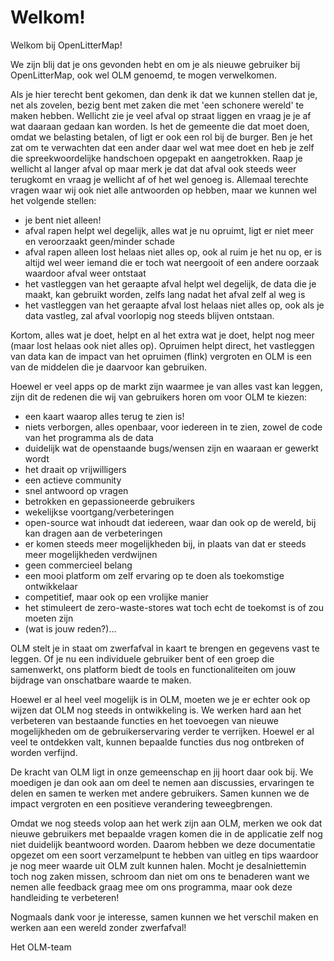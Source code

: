 # Welkom!


Welkom bij OpenLitterMap!

We zijn blij dat je ons gevonden hebt en om je als nieuwe gebruiker bij OpenLitterMap, ook wel OLM genoemd, te mogen verwelkomen. 

Als je hier terecht bent gekomen, dan denk ik dat we kunnen stellen dat je, net als zovelen, bezig bent met zaken die met 'een schonere wereld' te maken hebben.
Wellicht zie je veel afval op straat liggen en vraag je je af wat daaraan gedaan kan worden. Is het de gemeente die dat moet doen, omdat we belasting betalen, of ligt er ook een rol bij de burger. Ben je het zat om te verwachten dat een ander daar wel wat mee doet en heb je zelf die spreekwoordelijke handschoen opgepakt en aangetrokken. Raap je wellicht al langer afval op maar merk je dat dat afval ook steeds weer terugkomt en vraag je wellicht af of het wel genoeg is. Allemaal terechte vragen waar wij ook niet alle antwoorden op hebben, maar we kunnen wel het volgende stellen:
- je bent niet alleen!
- afval rapen helpt wel degelijk, alles wat je nu opruimt, ligt er niet meer en veroorzaakt geen/minder schade
- afval rapen alleen lost helaas niet alles op, ook al ruim je het nu op, er is altijd wel weer iemand die er toch wat neergooit of een andere oorzaak waardoor afval weer ontstaat
- het vastleggen van het geraapte afval helpt wel degelijk, de data die je maakt, kan gebruikt worden, zelfs lang nadat het afval zelf al weg is
- het vastleggen van het geraapte afval lost helaas niet alles op, ook als je data vastleg, zal afval voorlopig nog steeds blijven ontstaan.

Kortom, alles wat je doet, helpt en al het extra wat je doet, helpt nog meer (maar lost helaas ook niet alles op).
Opruimen helpt direct, het vastleggen van data kan de impact van het opruimen (flink) vergroten en OLM is een van de middelen die je daarvoor kan gebruiken.

Hoewel er veel apps op de markt zijn waarmee je van alles vast kan leggen, zijn dit de redenen die wij van gebruikers horen om voor OLM te kiezen:
- een kaart waarop alles terug te zien is!
- niets verborgen, alles openbaar, voor iedereen in te zien, zowel de code van het programma als de data
- duidelijk wat de openstaande bugs/wensen zijn en waaraan er gewerkt wordt
- het draait op vrijwilligers
- een actieve community
- snel antwoord op vragen
- betrokken en gepassioneerde gebruikers
- wekelijkse voortgang/verbeteringen
- open-source wat inhoudt dat iedereen, waar dan ook op de wereld, bij kan dragen aan de verbeteringen
- er komen steeds meer mogelijkheden bij, in plaats van dat er steeds meer mogelijkheden verdwijnen
- geen commercieel belang
- een mooi platform om zelf ervaring op te doen als toekomstige ontwikkelaar
- competitief, maar ook op een vrolijke manier
- het stimuleert de zero-waste-stores wat toch echt de toekomst is of zou moeten zijn
- (wat is jouw reden?)...

OLM stelt je in staat om zwerfafval in kaart te brengen en gegevens vast te leggen. Of je nu een individuele gebruiker bent of een groep die samenwerkt, ons platform biedt de tools en functionaliteiten om jouw bijdrage van onschatbare waarde te maken.

Hoewel er al heel veel mogelijk is in OLM, moeten we je er echter ook op wijzen dat OLM nog steeds in ontwikkeling is. We werken hard aan het verbeteren van bestaande functies en het toevoegen van nieuwe mogelijkheden om de gebruikerservaring verder te verrijken. Hoewel er al veel te ontdekken valt, kunnen bepaalde functies dus nog ontbreken of worden verfijnd.

De kracht van OLM ligt in onze gemeenschap en jij hoort daar ook bij. We moedigen je dan ook aan om deel te nemen aan discussies, ervaringen te delen en samen te werken met andere gebruikers. Samen kunnen we de impact vergroten en een positieve verandering teweegbrengen.

Omdat we nog steeds volop aan het werk zijn aan OLM, merken we ook dat nieuwe gebruikers met bepaalde vragen komen die in de applicatie zelf nog niet duidelijk beantwoord worden.
Daarom hebben we deze documentatie opgezet om een soort verzamelpunt te hebben van uitleg en tips waardoor je nog meer waarde uit OLM zult kunnen halen.
Mocht je desalniettemin toch nog zaken missen, schroom dan niet om ons te benaderen want we nemen alle feedback graag mee om ons programma, maar ook deze handleiding te verbeteren!

Nogmaals dank voor je interesse, 
samen kunnen we het verschil maken en werken aan een wereld zonder zwerfafval!

Het OLM-team
